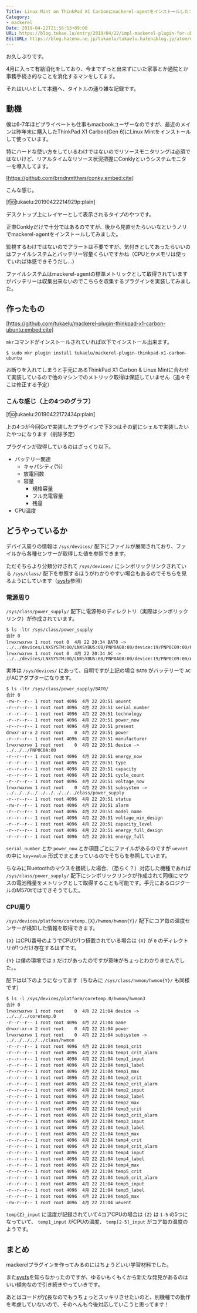 ```yaml
---
Title: Linux Mint on ThinkPad X1 Carbonにmackerel-agentをインストールしたついでにプラグインも作ってみた
Category:
- mackerel
Date: 2019-04-22T21:56:53+09:00
URL: https://blog.tukae.lu/entry/2019/04/22/impl-mackerel-plugin-for-ubuntu-on-thinkpad-x1-carbon
EditURL: https://blog.hatena.ne.jp/tukaelu/tukaelu.hatenablog.jp/atom/entry/17680117127071926238
---
```


お久しぶりです。

4月に入って有給消化をしており、今までずっと出来ずにいた家事とか通院とか事務手続き的なことを消化するマンをしてます。

それはいいとして本題へ、タイトルの通り雑な記録です。

<!-- more -->

## 動機

僕は6-7年ほどプライベートも仕事もmacbookユーザーなのですが、最近のメインは昨年末に購入したThinkPad X1 Carbon(Gen 6)にLinux Mintをインストールして使っています。

特にハードな使い方をしているわけではないのでリソースモニタリングは必須ではないけど、リアルタイムなリソース状況把握にConklyというシステムモニターを導入してます。

[https://github.com/brndnmtthws/conky:embed:cite]

こんな感じ。

[f:id:tukaelu:20190422214929p:plain]

デスクトップ上にレイヤーとして表示されるタイプのやつです。

正直Conklyだけで十分ではあるのですが、後から見直せたらいいなというノリでmackerel-agentをインストールしてみました。

監視するわけではないのでアラートは不要ですが、気付きとしてあったらいいのはファイルシステムとバッテリー容量くらいですかね（CPUとかメモリは使っていれば体感できそうだし…）

ファイルシステムはmackerel-agentの標準メトリックとして取得されていますがバッテリーは収集出来ないのでこちらを収集するプラグインを実装してみました。


## 作ったもの

[https://github.com/tukaelu/mackerel-plugin-thinkpad-x1-carbon-ubuntu:embed:cite]


`mkr`コマンドがインストールされていれば以下でインストール出来ます。

```
$ sudo mkr plugin install tukaelu/mackerel-plugin-thinkpad-x1-carbon-ubuntu
```

お断りを入れてしまうと手元にあるThinkPad X1 Carbon & Linux Mintに合わせて実装しているので他のマシンでのメトリック取得は保証していません（追々そこは修正する予定）


### こんな感じ（上の4つのグラフ）

[f:id:tukaelu:20190422172434p:plain]

上の4つが今回Goで実装したプラグインで下3つはその前にシェルで実装したいたやつになります（削除予定）

プラグインが取得しているのはざっくり以下。

- バッテリー関連
  - キャパシティ(%)
  - 放電回数
  - 容量
    - 規格容量
    - フル充電容量
    - 残量
- CPU温度

## どうやっているか

デバイス周りの情報は `/sys/devices/` 配下にファイルが展開されており、ファイルから各種センサーが取得した値を参照できます。

ただそちらより分類分けされて `/sys/devices/` にシンボリックリンクされている `/sys/class/` 配下を参照するほうがわかりやすい場合もあるのでそちらを見るようにしています（[sysfs](https://ja.wikipedia.org/wiki/Sysfs)参照）


### 電源周り

`/sys/class/power_supply/` 配下に電源毎のディレクトリ（実際はシンボリックリンク）が作成されています。

```
$ ls -ltr /sys/class/power_supply                                                                        合計 0
lrwxrwxrwx 1 root root 0  4月 22 20:34 BAT0 -> ../../devices/LNXSYSTM:00/LNXSYBUS:00/PNP0A08:00/device:19/PNP0C09:00/PNP0C0A:00/power_supply/BAT0
lrwxrwxrwx 1 root root 0  4月 22 20:34 AC -> ../../devices/LNXSYSTM:00/LNXSYBUS:00/PNP0A08:00/device:19/PNP0C09:00/ACPI0003:00/power_supply/AC
```

実体は `/sys/devices/` にあって、自明ですが上記の場合 `BAT0` がバッテリーで `AC` がACアダプターになります。

```
$ ls -ltr /sys/class/power_supply/BAT0/
合計 0
-rw-r--r-- 1 root root 4096  4月 22 20:51 uevent
-r--r--r-- 1 root root 4096  4月 22 20:51 serial_number
-r--r--r-- 1 root root 4096  4月 22 20:51 technology
-r--r--r-- 1 root root 4096  4月 22 20:51 power_now
-r--r--r-- 1 root root 4096  4月 22 20:51 present
drwxr-xr-x 2 root root    0  4月 22 20:51 power
-r--r--r-- 1 root root 4096  4月 22 20:51 manufacturer
lrwxrwxrwx 1 root root    0  4月 22 20:51 device -> ../../../PNP0C0A:00
-r--r--r-- 1 root root 4096  4月 22 20:51 energy_now
-r--r--r-- 1 root root 4096  4月 22 20:51 type
-r--r--r-- 1 root root 4096  4月 22 20:51 capacity
-r--r--r-- 1 root root 4096  4月 22 20:51 cycle_count
-r--r--r-- 1 root root 4096  4月 22 20:51 voltage_now
lrwxrwxrwx 1 root root    0  4月 22 20:51 subsystem -> ../../../../../../../../../class/power_supply
-r--r--r-- 1 root root 4096  4月 22 20:51 status
-rw-r--r-- 1 root root 4096  4月 22 20:51 alarm
-r--r--r-- 1 root root 4096  4月 22 20:51 model_name
-r--r--r-- 1 root root 4096  4月 22 20:51 voltage_min_design
-r--r--r-- 1 root root 4096  4月 22 20:51 capacity_level
-r--r--r-- 1 root root 4096  4月 22 20:51 energy_full_design
-r--r--r-- 1 root root 4096  4月 22 20:51 energy_full
```
`serial_number` とか `power_now` とか項目ごとにファイルがあるのですが `uevent` の中に `key=value` 形式でまとまっているのでそちらを参照しています。

ちなみにBluetoothのマウスを接続した場合、（恐らく？）対応した機種であれば `/sys/class/power_supply/` 配下にシンボリックリンクが作成されて同様にマウスの電池残量をメトリックとして取得することも可能です。手元にあるロジクールのM570tではできそうでした。


### CPU周り

`/sys/devices/platform/coretemp.{X}/hwmon/hwmon{Y}/` 配下にコア毎の温度センサーが検知した情報を取得できます。

`{X}` はCPU番号のようでCPUが1つ搭載されている場合は `{X}` が `0` のディレクトリが1つだけ存在するはずです。

`{Y}` は僕の環境では `3` だけがあったのですが意味がちょっとわかりませんでした。。

配下は以下のようになってます（ちなみに `/sys/class/hwmon/hwmon{Y}/` も同様です）

```
$ ls -l /sys/devices/platform/coretemp.0/hwmon/hwmon3
合計 0
lrwxrwxrwx 1 root root    0  4月 22 21:04 device -> ../../../coretemp.0
-r--r--r-- 1 root root 4096  4月 22 21:04 name
drwxr-xr-x 2 root root    0  4月 22 21:04 power
lrwxrwxrwx 1 root root    0  4月 22 21:04 subsystem -> ../../../../../class/hwmon
-r--r--r-- 1 root root 4096  4月 22 21:04 temp1_crit
-r--r--r-- 1 root root 4096  4月 22 21:04 temp1_crit_alarm
-r--r--r-- 1 root root 4096  4月 22 21:04 temp1_input
-r--r--r-- 1 root root 4096  4月 22 21:04 temp1_label
-r--r--r-- 1 root root 4096  4月 22 21:04 temp1_max
-r--r--r-- 1 root root 4096  4月 22 21:04 temp2_crit
-r--r--r-- 1 root root 4096  4月 22 21:04 temp2_crit_alarm
-r--r--r-- 1 root root 4096  4月 22 21:04 temp2_input
-r--r--r-- 1 root root 4096  4月 22 21:04 temp2_label
-r--r--r-- 1 root root 4096  4月 22 21:04 temp2_max
-r--r--r-- 1 root root 4096  4月 22 21:04 temp3_crit
-r--r--r-- 1 root root 4096  4月 22 21:04 temp3_crit_alarm
-r--r--r-- 1 root root 4096  4月 22 21:04 temp3_input
-r--r--r-- 1 root root 4096  4月 22 21:04 temp3_label
-r--r--r-- 1 root root 4096  4月 22 21:04 temp3_max
-r--r--r-- 1 root root 4096  4月 22 21:04 temp4_crit
-r--r--r-- 1 root root 4096  4月 22 21:04 temp4_crit_alarm
-r--r--r-- 1 root root 4096  4月 22 21:04 temp4_input
-r--r--r-- 1 root root 4096  4月 22 21:04 temp4_label
-r--r--r-- 1 root root 4096  4月 22 21:04 temp4_max
-r--r--r-- 1 root root 4096  4月 22 21:04 temp5_crit
-r--r--r-- 1 root root 4096  4月 22 21:04 temp5_crit_alarm
-r--r--r-- 1 root root 4096  4月 22 21:04 temp5_input
-r--r--r-- 1 root root 4096  4月 22 21:04 temp5_label
-r--r--r-- 1 root root 4096  4月 22 21:04 temp5_max
-rw-r--r-- 1 root root 4096  4月 22 21:04 uevent
```

`temp{Z}_input` に温度が記録されていて4コアCPUの場合は `{Z}` は `1-5` の5つになっていて、 `temp1_input` がCPUの温度、 `temp[2-5]_input` がコア毎の温度のようです。


## まとめ

mackerelプラグインを作ってみるのにはちょうどいい学習材料でした。

また[sysfs](https://ja.wikipedia.org/wiki/Sysfs)を知らなかったのですが、ゆるいもくもくから新たな発見があるのはいい傾向なので引き続きやっていきです。

あとはコードが冗長なのでもうちょっとスッキリさせたいのと、別機種での動作を考慮していないので、そのへんも今後対応していこうと思ってます！
